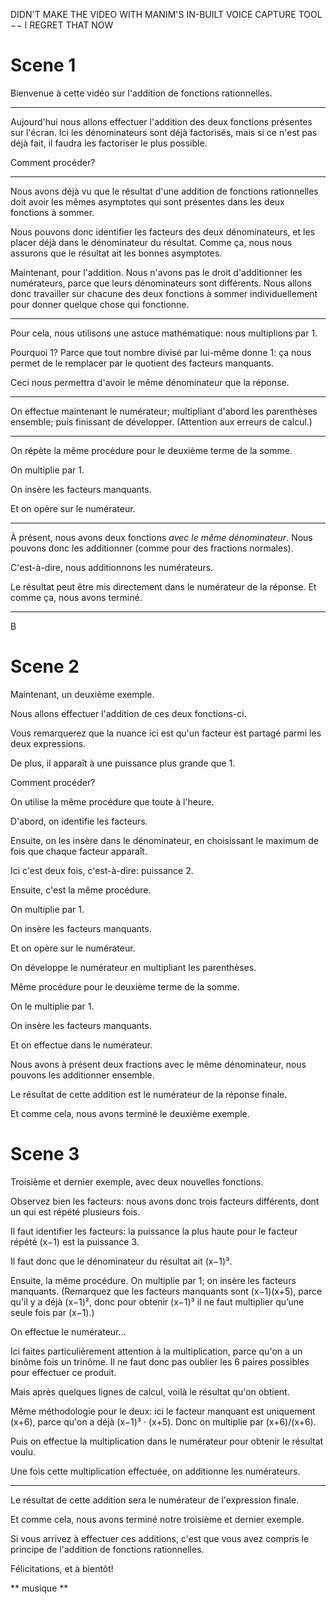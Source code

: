 DIDN'T MAKE THE VIDEO WITH MANIM'S IN-BUILT VOICE CAPTURE TOOL −− I REGRET THAT NOW

# Scene 1

Bienvenue à cette vidéo sur l'addition de fonctions rationnelles.

***

Aujourd'hui nous allons effectuer l'addition des deux fonctions présentes sur l'écran. Ici les dénominateurs sont déjà factorisés, mais si ce n'est pas déjà fait, il faudra les factoriser le plus possible.

Comment procéder?

***

Nous avons déjà vu que le résultat d'une addition de fonctions rationnelles doit avoir les mêmes asymptotes qui sont présentes dans les deux fonctions à sommer.

Nous pouvons donc identifier les facteurs des deux dénominateurs, et les placer déjà dans le dénominateur du résultat. Comme ça, nous nous assurons que le résultat ait les bonnes asymptotes.

Maintenant, pour l'addition.  Nous n'avons pas le droit d'additionner les numérateurs, parce que leurs dénominateurs sont différents.  Nous allons donc travailler sur chacune des deux fonctions à sommer individuellement pour donner quelque chose qui fonctionne.

***

Pour cela, nous utilisons une astuce mathématique: nous multiplions par 1.

Pourquoi 1?  Parce que tout nombre divisé par lui-même donne 1: ça nous permet de le remplacer par le quotient des facteurs manquants.

Ceci nous permettra d'avoir le même dénominateur que la réponse.

***

On effectue maintenant le numérateur; 
multipliant d'abord les parenthèses ensemble;
puis finissant de développer. (Attention aux erreurs de calcul.)

***

On répète la même procédure pour le deuxième terme de la somme.

On multiplie par 1.

On insère les facteurs manquants.

Et on opère sur le numérateur.

***

À présent, nous avons deux fonctions *avec le même dénominateur*. Nous pouvons donc les additionner (comme pour des fractions normales).

C'est-à-dire, nous additionnons les numérateurs.

Le résultat peut être mis directement dans le numérateur de la réponse. Et comme ça, nous avons terminé.  

***

B
# Scene 2

Maintenant, un deuxième exemple.

Nous allons effectuer l'addition de ces deux fonctions-ci.

Vous remarquerez que la nuance ici est 
qu'un facteur est partagé parmi les deux expressions.

De plus, il apparaît à une puissance plus grande que 1.

Comment procéder?

On utilise la même procédure que toute à l'heure.

D'abord, on identifie les facteurs.

Ensuite, on les insère dans le dénominateur,
en choisissant le maximum de fois que chaque facteur apparaît.

Ici c'est deux fois, c'est-à-dire: puissance 2.

Ensuite, c'est la même procédure.

On multiplie par 1.

On insère les facteurs manquants.

Et on opère sur le numérateur.

On développe le numérateur en multipliant les parenthèses.

Même procédure pour le deuxième terme de la somme.

On le multiplie par 1.

On insère les facteurs manquants.

Et on effectue dans le numérateur.

Nous avons à présent deux fractions avec le même dénominateur,
nous pouvons les additionner ensemble.

Le résultat de cette addition est le numérateur de la réponse finale.

Et comme cela, nous avons terminé le deuxième exemple.

# Scene 3

Troisième et dernier exemple, avec deux nouvelles fonctions.

Observez bien les facteurs: nous avons donc trois facteurs différents,
dont un qui est répété plusieurs fois.

Il faut identifier les facteurs:
la puissance la plus haute pour le facteur répété (x−1)
est la puissance 3.

Il faut donc que le dénominateur du résultat ait (x−1)³.

Ensuite, la même procédure. 
On multiplie par 1;
on insère les facteurs manquants.
(Remarquez que les facteurs manquants sont (x−1)(x+5),
parce qu'il y a déjà (x−1)², 
donc pour obtenir (x−1)³ il ne faut multiplier qu’une seule fois par (x−1).)

On effectue le numérateur…

Ici faites particulièrement attention à la multiplication, 
parce qu'on a un binôme fois un trinôme.
Il ne faut donc pas oublier les 6 paires possibles pour effectuer ce produit.

Mais après quelques lignes de calcul,
voilà le résultat qu'on obtient.

Même méthodologie pour le deux:
ici le facteur manquant est uniquement (x+6), parce qu'on a déjà (x−1)³ · (x+5).
Donc on multiplie par (x+6)/(x+6).

Puis on effectue la multiplication dans le numérateur pour obtenir le résultat voulu.

Une fois cette multiplication effectuée, on additionne les numérateurs.  

***

Le résultat de cette addition sera le numérateur de l'expression finale.

Et comme cela, nous avons terminé notre troisième et dernier exemple.

Si vous arrivez à effectuer ces additions, c'est que vous avez compris le principe de l'addition de fonctions rationnelles. 

Félicitations, et à bientôt!

** musique **




